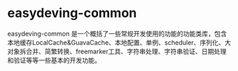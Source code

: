 # easydeving-common
easydeving-common 是一个概括了一些常规开发使用的功能的功能类库，包含本地缓存LocalCache&amp;GuavaCache、本地配置、单例、scheduler、序列化、大对象拆合并、简繁转换、freemarker工具、字符串处理、字符串验证、日期处理和验证等等一些基本的开发功能。
